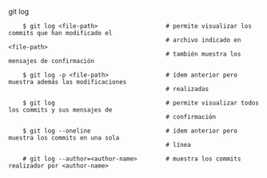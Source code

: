 
git log

        $ git log <file-path>                   # permite visualizar los commits que han modificado el
                                                # archivo indicado en <file-path>
                                                # también muestra los mensajes de confirmación
        
        $ git log -p <file-path>                # ídem anterior pero muestra además las modificaciones
                                                # realizadas

        $ git log                               # permite visualizar todos los commits y sus mensajes de
                                                # confirmación

        $ git log --oneline                     # ídem anterior pero muestra los commits en una sola
                                                # línea

        # git log --author=<author-name>        # muestra los commits realizador por <author-name>
